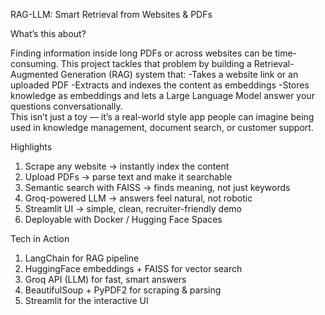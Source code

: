 RAG-LLM: Smart Retrieval from Websites & PDFs

 What’s this about?
 
Finding information inside long PDFs or across websites can be time-consuming.
This project tackles that problem by building a Retrieval-Augmented Generation (RAG) system that:
-Takes a website link or an uploaded PDF
-Extracts and indexes the content as embeddings
-Stores knowledge as embeddings and lets a Large Language Model answer your questions conversationally.  
This isn’t just a toy — it’s a real-world style app people can imagine being used in knowledge management, document search, or customer support.

 Highlights
 
 1. Scrape any website → instantly index the content
 2. Upload PDFs → parse text and make it searchable
 3. Semantic search with FAISS → finds meaning, not just keywords
 4. Groq-powered LLM → answers feel natural, not robotic
 5. Streamlit UI → simple, clean, recruiter-friendly demo
 6. Deployable with Docker / Hugging Face Spaces

 Tech in Action
 
1. LangChain for RAG pipeline
2. HuggingFace embeddings + FAISS for vector search
3. Groq API (LLM) for fast, smart answers
4. BeautifulSoup + PyPDF2 for scraping & parsing
5. Streamlit for the interactive UI

